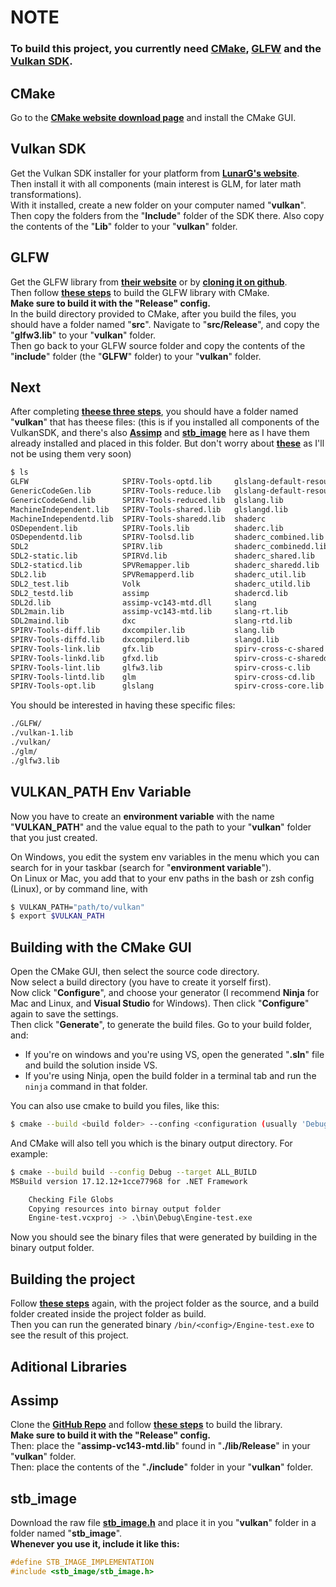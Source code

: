 # **NOTE**

### To build this project, you currently need **[CMake](https://cmake.org/)**, **[GLFW](https://www.glfw.org/)** and the **[Vulkan SDK](https://vulkan.lunarg.com/)**.  

## CMake

Go to the **[CMake website download page](https://cmake.org/download/)** and install the CMake GUI.  

## Vulkan SDK

Get the Vulkan SDK installer for your platform from **[LunarG's website](https://vulkan.lunarg.com/)**.  
Then install it with all components (main interest is GLM, for later math transformations).  
With it installed, create a new folder on your computer named "**vulkan**". Then copy the folders from the "**Include**" folder of the SDK there. Also copy the contents of the "**Lib**" folder to your "**vulkan**" folder.  

## GLFW

Get the GLFW library from **[their website](https://www.glfw.org/)** or by **[cloning it on github](https://github.com/glfw/glfw)**.  
Then follow **[these steps](#building-with-the-cmake-gui)** to build the GLFW library with CMake.  
**Make sure to build it with the "Release" config.**    
In the build directory provided to CMake, after you build the files, you should have a folder named "**src**".
Navigate to "**src/Release**", and copy the "**glfw3.lib**" to your "**vulkan**" folder.  
Then go back to your GLFW source folder and copy the contents of the "**include**" folder (the "**GLFW**" folder) to your "**vulkan**" folder.

## Next

After completing **[theese three steps](#cmake)**, you should have a folder named "**vulkan**" that has theese files: (this is if you installed all components of the VulkanSDK, and there's also **[Assimp](#assimp)** and **[stb_image](#stb_image)** here as I have them already installed and placed in this folder. But don't worry about **[these](#aditional-libraries)** as I'll not be using them very soon) 
```bash
$ ls
GLFW                     SPIRV-Tools-optd.lib     glslang-default-resource-limits.lib   spirv-cross-cored.lib
GenericCodeGen.lib       SPIRV-Tools-reduce.lib   glslang-default-resource-limitsd.lib  spirv-cross-cpp.lib
GenericCodeGend.lib      SPIRV-Tools-reduced.lib  glslang.lib                           spirv-cross-cppd.lib
MachineIndependent.lib   SPIRV-Tools-shared.lib   glslangd.lib                          spirv-cross-glsl.lib
MachineIndependentd.lib  SPIRV-Tools-sharedd.lib  shaderc                               spirv-cross-glsld.lib
OSDependent.lib          SPIRV-Tools.lib          shaderc.lib                           spirv-cross-hlsl.lib
OSDependentd.lib         SPIRV-Toolsd.lib         shaderc_combined.lib                  spirv-cross-hlsld.lib
SDL2                     SPIRV.lib                shaderc_combinedd.lib                 spirv-cross-msl.lib
SDL2-static.lib          SPIRVd.lib               shaderc_shared.lib                    spirv-cross-msld.lib
SDL2-staticd.lib         SPVRemapper.lib          shaderc_sharedd.lib                   spirv-cross-reflect.lib
SDL2.lib                 SPVRemapperd.lib         shaderc_util.lib                      spirv-cross-reflectd.lib
SDL2_test.lib            Volk                     shaderc_utild.lib                     spirv-cross-util.lib
SDL2_testd.lib           assimp                   shadercd.lib                          spirv-cross-utild.lib
SDL2d.lib                assimp-vc143-mtd.dll     slang                                 spirv-headers
SDL2main.lib             assimp-vc143-mtd.lib     slang-rt.lib                          spirv-tools
SDL2maind.lib            dxc                      slang-rtd.lib                         spirv_cross
SPIRV-Tools-diff.lib     dxcompiler.lib           slang.lib                             stb_image
SPIRV-Tools-diffd.lib    dxcompilerd.lib          slangd.lib                            vk_video
SPIRV-Tools-link.lib     gfx.lib                  spirv-cross-c-shared.lib              vma
SPIRV-Tools-linkd.lib    gfxd.lib                 spirv-cross-c-sharedd.lib             volk.lib
SPIRV-Tools-lint.lib     glfw3.lib                spirv-cross-c.lib                     volkd.lib
SPIRV-Tools-lintd.lib    glm                      spirv-cross-cd.lib                    vulkan
SPIRV-Tools-opt.lib      glslang                  spirv-cross-core.lib                  vulkan-1.lib  
```
You should be interested in having these specific files:  
```bash
./GLFW/
./vulkan-1.lib
./vulkan/
./glm/
./glfw3.lib
```
## VULKAN_PATH Env Variable

Now you have to create an **environment variable** with the name "**VULKAN_PATH**" and the value equal to the path to your "**vulkan**" folder that you just created.    

On Windows, you edit the system env variables in the menu which you can search for in your taskbar (search for "**environment variable**").  
On Linux or Mac, you add that to your env paths in the bash or zsh config (Linux), or by command line, with  
```bash
$ VULKAN_PATH="path/to/vulkan"
$ export $VULKAN_PATH
```

## Building with the CMake GUI
Open the CMake GUI, then select the source code directory.  
Now select a build directory (you have to create it yorself first).  
Now click "**Configure**", and choose your generator (I recommend **Ninja** for Mac and Linux, and **Visual Studio** for Windows). Then click "**Configure**" again to save the settings.  
Then click "**Generate**", to generate the build files.
Go to your build folder, and:  
- If you're on windows and you're using VS, open the generated "**.sln**" file and build the solution inside VS.
- If you're using Ninja, open the build folder in a terminal tab and run the `ninja` command in that folder.  

You can also use cmake to build you files, like this:  
```bash
$ cmake --build <build folder> --confing <configuration (usually 'Debug' or 'Release')> --target <if generator is Ninja: 'all'; if generator is VS: 'ALL_BUILD'>  
```

And CMake will also tell you which is the binary output directory. For example:  
```bash
$ cmake --build build --config Debug --target ALL_BUILD
MSBuild version 17.12.12+1cce77968 for .NET Framework

    Checking File Globs
    Copying resources into birnay output folder
    Engine-test.vcxproj -> .\bin\Debug\Engine-test.exe
```
  
Now you should see the binary files that were generated by building in the binary output folder.  

## Building the project
Follow **[these steps](#building-with-the-cmake-gui)** again, with the project folder as the source, and a build folder created inside the project folder as build.  
Then you can run the generated binary `/bin/<config>/Engine-test.exe` to see the result of this project.  

## Aditional Libraries

## Assimp

Clone the **[GitHub Repo](https://github.com/assimp/assimp)** and follow **[these steps](#building-with-the-cmake-gui)** to build the library.  
**Make sure to build it with the "Release" config.**  
Then: place the "**assimp-vc143-mtd.lib**" found in "**./lib/Release**" in your "**vulkan**" folder.  
Then: place the contents of the "**./include**" folder in your "**vulkan**" folder.

## stb_image

Download the raw file **[stb_image.h](https://github.com/nothings/stb/blob/master/stb_image.h)** and place it in you "**vulkan**" folder in a folder named "**stb_image**".  
**Whenever you use it, include it like this:**
```cpp
#define STB_IMAGE_IMPLEMENTATION
#include <stb_image/stb_image.h>
```
